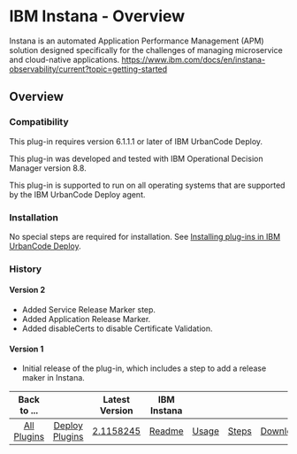 
# IBM Instana - Overview

Instana is an automated Application Performance Management (APM) solution designed specifically for the challenges of managing microservice and cloud-native applications. https://www.ibm.com/docs/en/instana-observability/current?topic=getting-started

## Overview

### Compatibility

This plug-in requires version 6.1.1.1 or later of IBM UrbanCode Deploy.

This plug-in was developed and tested with IBM Operational Decision Manager version 8.8.

This plug-in is supported to run on all operating systems that are supported by the IBM UrbanCode Deploy agent.

### Installation

No special steps are required for installation. See [Installing plug-ins in IBM UrbanCode Deploy](https://community.ibm.com/community/user/wasdevops/blogs/laurel-dickson-bull1/2022/06/13/install-plugins "Installing plug-ins in IBM UrbanCode Deploy").

### History

#### Version 2

* Added Service Release Marker step.
* Added Application Release Marker.
* Added disableCerts to disable Certificate Validation.


#### Version 1

* Initial release of the plug-in, which includes a step to add a release maker in Instana.

|Back to ...||Latest Version|IBM Instana  ||||
| :---: | :---: | :---: | :---: | :---: | :---: | :---: |
|[All Plugins](../../index.md)|[Deploy Plugins](../README.md)|[2.1158245](https://raw.githubusercontent.com/UrbanCode/IBM-UCD-PLUGINS/main/files/ibm-instana/ucd-Instana-2.1158245.zip)|[Readme](README.md)|[Usage](usage.md)|[Steps](steps.md)|[Downloads](downloads.md)|
